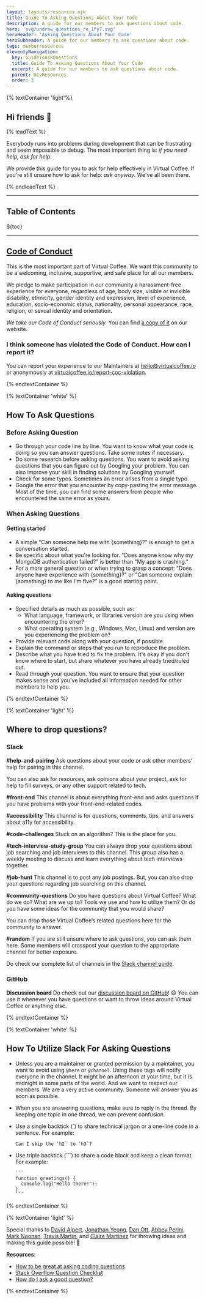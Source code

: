 ```yaml
---
layout: layouts/resources.njk
title: Guide To Asking Questions About Your Code
description: A guide for our members to ask questions about code.
hero: 'svg/undraw_questions_re_1fy7.svg'
heroHeader: 'Asking Questions About Your Code'
heroSubheader: A guide for our members to ask questions about code.
tags: memberresources
eleventyNavigation:
  key: GuideToAskQuestions
  title: Guide To Asking Questions About Your Code
  excerpt: A guide for our members to ask questions about code.
  parent: DevResources
  order: 3
---
```


{% textContainer 'light'%}

## Hi friends 👋

{% leadText %}

Everybody runs into problems during development that can be frustrating and seem impossible to debug. The most important thing is: _if you need help, ask for help_.

We provide this guide for you to ask for help effectively in Virtual Coffee. If you're still unsure how to ask for help: _ask anyway_. We've all been there.

{% endleadText %}

---

## Table of Contents

${toc}

---

## [Code of Conduct](/code-of-conduct)

This is the most important part of Virtual Coffee. We want this community to be a welcoming, inclusive, supportive, and safe place for all our members.

We pledge to make participation in our community a harassment-free experience for everyone, regardless of age, body size, visible or invisible disability, ethnicity, gender identity and expression, level of experience, education, socio-economic status, nationality, personal appearance, race, religion, or sexual identity and orientation.

_We take our Code of Conduct seriously._ You can find [a copy of it](/code-of-conduct) on our website.

### I think someone has violated the Code of Conduct. How can I report it?

You can report your experience to our Maintainers at hello@virtualcoffee.io or anonymously at [virtualcoffee.io/report-coc-violation](https://virtualcoffee.io/report-coc-violation).

{% endtextContainer %}

{% textContainer 'white' %}

## How To Ask Questions

### Before Asking Question

- Go through your code line by line.
  You want to know what your code is doing so you can answer questions. Take some notes if necessary.
- Do some research before asking questions.
  You want to avoid asking questions that you can figure out by Googling your problem. You can also improve your skill in finding solutions by Googling yourself.
- Check for some typos.
  Sometimes an error arises from a single typo.
- Google the error that you encounter by copy-pasting the error message.
  Most of the time, you can find some answers from people who encountered the same error as yours.

### When Asking Questions

#### Getting started

- A simple "Can someone help me with {something}?" is enough to get a conversation started.
- Be specific about what you're looking for.
  "Does anyone know why my MongoDB authentication failed?" is better than "My app is crashing."
- For a more general question or when trying to grasp a concept:
  "Does anyone have experience with {something}?" or "Can someone explain {something} to me like I'm five?" is a good starting point.

#### Asking questions

- Specified details as much as possible, such as:
  - What language, framework, or libraries version are you using when encountering the error?
  - What operating system (e.g., Windows, Mac, Linux) and version are you experiencing the problem on?
- Provide relevant code along with your question, if possible.
- Explain the command or steps that you run to reproduce the problem.
- Describe what you have tried to fix the problem. It's okay if you don't know where to start, but share whatever you have already tried/ruled out.
- Read through your question. You want to ensure that your question makes sense and you've included all information needed for other members to help you.

{% endtextContainer %}

{% textContainer 'light' %}

## Where to drop questions?

### Slack

**#help-and-pairing**
Ask questions about your code or ask other members' help for pairing in this channel.

You can also ask for resources, ask opinions about your project, ask for help to fill surveys, or any other support related to tech.

**#front-end**
This channel is about everything front-end and asks questions if you have problems with your front-end-related codes.

**#accessibility**
This channel is for questions, comments, tips, and answers about a11y for accessibility.

**#code-challenges**
Stuck on an algorithm? This is the place for you.

**#tech-interview-study-group**
You can always drop your questions about job searching and job interviews to this channel. This group also has a weekly meeting to discuss and learn everything about tech interviews together.

**#job-hunt**
This channel is to post any job postings. But, you can also drop your questions regarding job searching on this channel.

**#community-questions**
Do you have questions about Virtual Coffee? What do we do? What are we up to? Tools we use and how to utilize them?
Or do you have some ideas for the community that you would share?

You can drop those Virtual Coffee’s related questions here for the community to answer.

**#random**
If you are still unsure where to ask questions, you can ask them here. Some members will crosspost your question to the appropriate channel for better exposure.

Do check our complete list of channels in the [Slack channel guide](/resources/virtual-coffee/slack-channel-guide/).

### GitHub

**Discussion board**
Do check out our [discussion board on GitHub](https://github.com/Virtual-Coffee/virtualcoffee.io/discussions)! 😄 You can use it whenever you have questions or want to throw ideas around Virtual Coffee or anything else.

{% endtextContainer %}

{% textContainer 'white' %}

## How To Utilize Slack For Asking Questions

- Unless you are a maintainer or granted permission by a maintainer, you want to avoid using `@here` or `@channel`.
  Using these tags will notify everyone in the channel. It might be an afternoon at your time, but it is midnight in some parts of the world. And we want to respect our members. We are a very active community. Someone will answer you as soon as possible.
- When you are answering questions, make sure to reply in the thread.
  By keeping one topic in one thread, we can prevent confusion.
- Use a single backtick (`) to share technical jargon or a one-line code in a sentence.
  For example:

  ```text
  Can I skip the `h2` to `h3`?
  ```

- Use triple backtick (```) to share a code block and keep a clean format.
  For example:

  ````
  ```
  function greetings() {
    console.log("Hello there!");
  }
  ```
  ````

{% endtextContainer %}

{% textContainer 'light' %}

Special thanks to [David Alpert](https://github.com/davidalpert), [Jonathan Yeong](https://github.com/jonathanyeong), [Dan Ott](https://github.com/danieltott), [Abbey Perini](https://github.com/abbeyperini), [Mark Noonan](https://github.com/marktnoonan), [Travis Martin](https://github.com/LincolnFleet), and [Claire Martinez](https://github.com/Claire) for throwing ideas and making this guide possible! 💙

**Resources**:

- [How to be great at asking coding questions](https://medium.com/@gordon_zhu/how-to-be-great-at-asking-questions-e37be04d0603)
- [Stack Overflow Question Checklist](https://codeblog.jonskeet.uk/2012/11/24/stack-overflow-question-checklist/)
- [How do I ask a good question?](https://stackoverflow.com/help/how-to-ask)

{% endtextContainer %}
